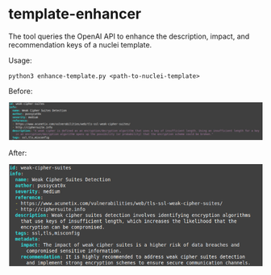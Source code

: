 # template-enhancer
The tool queries the OpenAI API to enhance the description, impact, and recommendation keys of a nuclei template.

Usage:

```
python3 enhance-template.py <path-to-nuclei-template>
```

Before:

![Before](screenshots/before.png)


After:

![After](screenshots/after.png)

